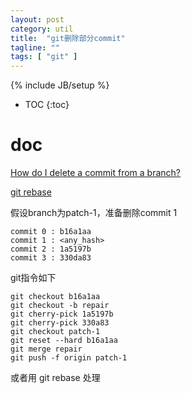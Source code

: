 ```yaml
---
layout: post
category: util
title:  "git删除部分commit"
tagline: ""
tags: [ "git" ] 
---
```

{% include JB/setup %}

* TOC
{:toc}

# doc

[How do I delete a commit from a branch?](https://stackoverflow.com/a/46049102)

[git rebase](https://www.jianshu.com/p/4a8f4af4e803)

假设branch为patch-1，准备删除commit 1

    commit 0 : b16a1aa
    commit 1 : <any_hash>
    commit 2 : 1a5197b
    commit 3 : 330da83

git指令如下

    git checkout b16a1aa
    git checkout -b repair
    git cherry-pick 1a5197b
    git cherry-pick 330a83
    git checkout patch-1
    git reset --hard b16a1aa
    git merge repair 
    git push -f origin patch-1

或者用 git rebase 处理
